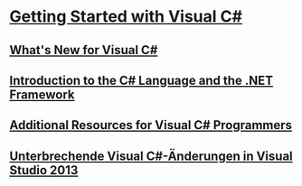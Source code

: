 # [Getting Started with Visual C#](getting-started-with-csharp.md)
## [What's New for Visual C#](whats-new.md)
## [Introduction to the C# Language and the .NET Framework](introduction-to-the-csharp-language-and-the-net-framework.md)
## [Additional Resources for Visual C# Programmers](additional-resources.md)
## [Unterbrechende Visual C#-Änderungen in Visual Studio 2013](breaking-changes-in-visual-studio-2013.md)
